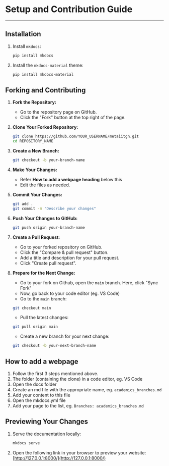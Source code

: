 # Setup and Contribution Guide

---

## Installation

1. Install `mkdocs`:
    ```sh
    pip install mkdocs
    ```

2. Install the `mkdocs-material` theme:
    ```sh
    pip install mkdocs-material
    ```

## Forking and Contributing

1. **Fork the Repository:**
    - Go to the repository page on GitHub.
    - Click the "Fork" button at the top right of the page.

2. **Clone Your Forked Repository:**
    ```sh
    git clone https://github.com/YOUR_USERNAME/metaiitgn.git
    cd REPOSITORY_NAME
    ```

3. **Create a New Branch:**
    ```sh
    git checkout -b your-branch-name
    ```

4. **Make Your Changes:**
    - Refer **How to add a webpage heading** below this
    - Edit the files as needed.

6. **Commit Your Changes:**
    ```sh
    git add .
    git commit -m "Describe your changes"
    ```

7. **Push Your Changes to GitHub:**
    ```sh
    git push origin your-branch-name
    ```

8. **Create a Pull Request:**
    - Go to your forked repository on GitHub.
    - Click the "Compare & pull request" button.
    - Add a title and description for your pull request.
    - Click "Create pull request".

9. **Prepare for the Next Change:**
    - Go to your fork on Github, open the `main` branch. Here, click "Sync Fork"
    - Now, go back to your code editor (eg. VS Code)
    - Go to the `main` branch:
    ```sh
    git checkout main
    ```
    - Pull the latest changes:
    ```sh
    git pull origin main
    ```
    - Create a new branch for your next change:
    ```sh
    git checkout -b your-next-branch-name
    ```

## How to add a webpage

1. Follow the first 3 steps mentioned above.
2. The folder (containing the clone) in a code editor, eg. VS Code
3. Open the docs folder
4. Create an md file with the appropriate name, eg. `academics_branches.md`
5. Add your content to this file
6. Open the mkdocs.yml file
7. Add your page to the list, eg. `Branches: academics_branches.md` 

## Previewing Your Changes

1. Serve the documentation locally:
    ```sh
    mkdocs serve
    ```

2. Open the following link in your browser to preview your website:
    [http://127.0.0.1:8000/](http://127.0.0.1:8000/)
